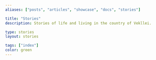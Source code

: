 ```yaml
---
aliases: ["posts", "articles", "showcase", "docs", "stories"]

title: "Stories"
description: Stories of life and living in the country of Vekllei.

type: stories
layout: stories

tags: ["index"]
color: green
---
```


<style>
/* hide meta */
.page-meta {
  display: none;
}
</style>

